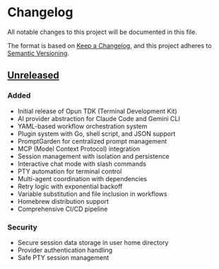 # Changelog

All notable changes to this project will be documented in this file.

The format is based on [Keep a Changelog](https://keepachangelog.com/en/1.0.0/),
and this project adheres to [Semantic Versioning](https://semver.org/spec/v2.0.0.html).

## [Unreleased]

### Added
- Initial release of Opun TDK (Terminal Development Kit)
- AI provider abstraction for Claude Code and Gemini CLI
- YAML-based workflow orchestration system
- Plugin system with Go, shell script, and JSON support
- PromptGarden for centralized prompt management
- MCP (Model Context Protocol) integration
- Session management with isolation and persistence
- Interactive chat mode with slash commands
- PTY automation for terminal control
- Multi-agent coordination with dependencies
- Retry logic with exponential backoff
- Variable substitution and file inclusion in workflows
- Homebrew distribution support
- Comprehensive CI/CD pipeline

### Security
- Secure session data storage in user home directory
- Provider authentication handling
- Safe PTY session management

[Unreleased]: https://github.com/rizome-dev/opun/compare/v0.1.0...HEAD